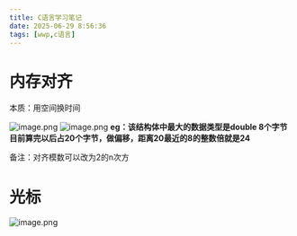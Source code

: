 ```yaml
---
title: C语言学习笔记
date: 2025-06-29 8:56:36
tags: [wwp,c语言]
---
```


# 内存对齐
本质：用空间换时间

![image.png](https://raw.gitcode.com/user-images/assets/5027920/73fa2315-5683-4c70-8109-8fd8cedb1dcd/image.png 'image.png')
![image.png](https://raw.gitcode.com/user-images/assets/5027920/8c94445b-4d76-4e95-a2c1-e06f4e48adc4/image.png 'image.png')
**eg：该结构体中最大的数据类型是double 8个字节 目前算完以后占20个字节，做偏移，距离20最近的8的整数倍就是24**

备注：对齐模数可以改为2的n次方

# 光标
![image.png](https://raw.gitcode.com/user-images/assets/5027920/12cbde89-8a83-4c40-bcc8-81196e54e24f/image.png 'image.png')